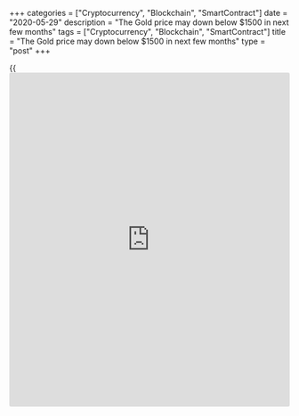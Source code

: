 +++
categories = ["Cryptocurrency", "Blockchain", "SmartContract"]
date = "2020-05-29"
description = "The Gold price may down below $1500 in next few months"
tags = ["Cryptocurrency", "Blockchain", "SmartContract"]
title = "The Gold price may down below $1500 in next few months"
type = "post"
+++

{{<iframe id="large-banner" src="https://www.bounty.group/#slide=19.0" width="100%" height="600" scrolling="no" style="border: 0px solid rgb(216, 221, 230); border-radius: 3px;">}}

| **The Gold price may down below $1500 in next few months**  
---  
**News:**  
|  The crisis worldwide with the CoronaVirus may push many countries to
sell Gold stores to cover the current spending. The countries that will
sell Gold at first point are Oil exporters like Saudi Arabia, Russia and
others.  
Saudi Arabia passes very negative months starting in January with air
strike in Iraq that killed General Qasem Soleimani. The Oil price war
with Russia, the falling oil price and production cuts also push
negatives to Saudi budget.  
To restart the economy will be necessary new fresh capitals therefore
other countries may follow Saudi Arabia and start selling Gold for
Dollars. These steps will push the Gold price down. The current price of
Gold spot is at $1704 and may down below $1470 in the next 2-months.  
[World-Signals.com][1] strategy is to use the levels above $1710-1720
and open short positions.  
---  
  
* * *

**Comments:**  
  
None  
  
  

   1. www.world-signals.com (www.world-signals.com)